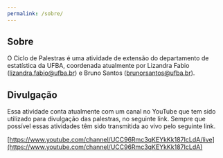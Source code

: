 ```yaml
---
permalink: /sobre/
---
```


## Sobre

O Ciclo de Palestras é uma atividade de extensão do departamento de estatística da UFBA, coordenada atualmente por Lizandra Fabio (lizandra.fabio@ufba.br) e Bruno Santos (brunorsantos@ufba.br).

## Divulgação

Essa atividade conta atualmente com um canal no YouTube que tem sido utilizado para divulgação das palestras, no seguinte link. Sempre que possível essas atividades têm sido transmitida ao vivo pelo seguinte link. 

[https://www.youtube.com/channel/UCC96Rmc3qKEYkKk187IcLdA/live](https://www.youtube.com/channel/UCC96Rmc3qKEYkKk187IcLdA)
